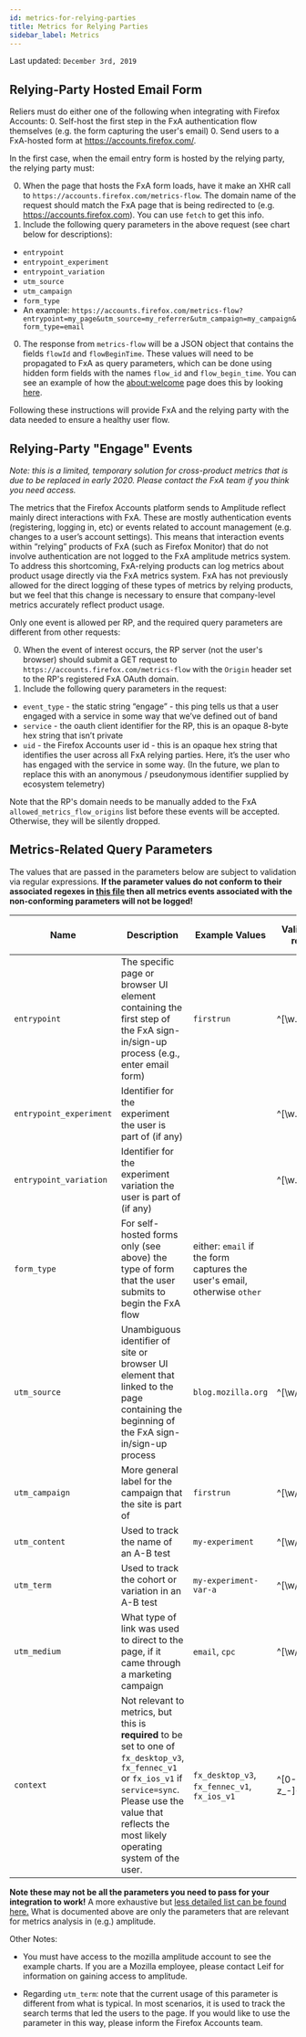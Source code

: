 ```yaml
---
id: metrics-for-relying-parties
title: Metrics for Relying Parties
sidebar_label: Metrics
---
```


Last updated: `December 3rd, 2019`

## Relying-Party Hosted Email Form

Reliers must do either one of the following when integrating with Firefox Accounts:
0. Self-host the first step in the FxA authentication flow themselves (e.g. the form capturing the user's email)
0. Send users to a FxA-hosted form at https://accounts.firefox.com/.

In the first case, when the email entry form is hosted by the relying party, the relying party must:

0. When the page that hosts the FxA form loads, have it make an XHR call to `https://accounts.firefox.com/metrics-flow`. The domain name of the request should match the FxA page that is being redirected to (e.g. https://accounts.firefox.com). You can use `fetch` to get this info.
0. Include the following query parameters in the above request (see chart below for descriptions):
  * `entrypoint`
  * `entrypoint_experiment`
  * `entrypoint_variation`
  * `utm_source`
  * `utm_campaign`
  * `form_type`
  * An example: `https://accounts.firefox.com/metrics-flow?entrypoint=my_page&utm_source=my_referrer&utm_campaign=my_campaign&form_type=email`
0. The response from `metrics-flow` will be a JSON object that contains the fields `flowId` and `flowBeginTime`. These values will need to be propagated to FxA as query parameters, which can be done using hidden form fields with the names `flow_id` and `flow_begin_time`. You can see an example of how the [about:welcome][about:welcome] page does this by looking [here][param-example].

Following these instructions will provide FxA and the relying party with the data needed to ensure a healthy user flow.

## Relying-Party "Engage" Events

_Note: this is a limited, temporary solution for cross-product metrics that is due to be replaced in early 2020. Please contact the FxA team if you think you need access._

The metrics that the Firefox Accounts platform sends to Amplitude reflect mainly direct interactions with FxA. These are mostly authentication events (registering, logging in, etc) or events related to account management (e.g. changes to a user’s account settings). This means that interaction events within “relying” products of FxA (such as Firefox Monitor) that do not involve authentication are not logged to the FxA amplitude metrics system. To address this shortcoming, FxA-relying products can log metrics about product usage directly via the FxA metrics system. FxA has not previously allowed for the direct logging of these types of metrics by relying products, but we feel that this change is necessary to ensure that company-level metrics accurately reflect product usage.

Only one event is allowed per RP, and the required query parameters are different from other requests:

0. When the event of interest occurs, the RP server (not the user's browser) should submit a GET request to `https://accounts.firefox.com/metrics-flow` with the `Origin` header set to the RP's registered FxA OAuth domain.
0. Include the following query parameters in the request:
  * `event_type` - the static string “engage” - this ping tells us that a user engaged with a service in some way that we’ve defined out of band
  * `service` - the oauth client identifier for the RP, this is an opaque 8-byte hex string that isn’t private
  * `uid` - the Firefox Accounts user id - this is an opaque hex string that identifies the user across all FxA relying parties. Here, it’s the user who has engaged with the service in some way. (In the future, we plan to replace this with an anonymous / pseudonymous identifier supplied by ecosystem telemetry)

Note that the RP's domain needs to be manually  added to the FxA `allowed_metrics_flow_origins` list before these events will be accepted. Otherwise, they will be silently dropped.

## Metrics-Related Query Parameters

The values that are passed in the parameters below are subject to validation via regular expressions. **If the parameter values do not conform to their associated regexes in [this file][flow-events] then all metrics events associated with the non-conforming parameters will not be logged!**

|Name|Description|Example Values|Validation regex|Amplitude Chart Example|
|----|-----------|--------------|----------------|-----------------------|
|`entrypoint`|The specific page or browser UI element containing the first step of the FxA sign-in/sign-up process (e.g., enter email form)|`firstrun`|<!--begin-validation-entrypoint-->^[\w.:-]+$<!--end-validation-entrypoint-->|[Firstrun form views][amplitude-firstrun]|
|`entrypoint_experiment`|Identifier for the experiment the user is part of (if any)||<!--begin-validation-entrypoint_experiment-->^[\w.:-]+$<!--end-validation-entrypoint_experiment-->||
|`entrypoint_variation`|Identifier for the experiment variation the user is part of (if any)||<!--begin-validation-entrypoint_variation-->^[\w.:-]+$<!--end-validation-entrypoint_variation-->||
|`form_type`|For self-hosted forms only (see above) the type of form that the user submits to begin the FxA flow|either: `email` if the form captures the user's email, otherwise `other`||NA|
|`utm_source`|Unambiguous identifier of site or browser UI element that linked to the page containing the beginning of the FxA sign-in/sign-up process |`blog.mozilla.org`|<!--begin-validation-utm_source-->^[\w\/.%-]+$<!--end-validation-utm_source-->|[Registration form views segmented by utm_source][amplitude-regform]|
|`utm_campaign`|More general label for the campaign that the site is part of|`firstrun`|<!--begin-validation-utm_campaign-->^[\w\/.%-]+$<!--end-validation-utm_campaign-->|TBD|
|`utm_content`|Used to track the name of an A-B test|`my-experiment`|<!--begin-validation-utm_content-->^[\w\/.%-]+$<!--end-validation-utm_content-->|TBD|
|`utm_term`|Used to track the cohort or variation in an A-B test|`my-experiment-var-a`|<!--begin-validation-utm_term-->^[\w\/.%-]+$<!--end-validation-utm_term-->|TBD|
|`utm_medium`|What type of link was used to direct to the page, if it came through a marketing campaign|`email`, `cpc`|<!--begin-validation-utm_medium-->^[\w\/.%-]+$<!--end-validation-utm_medium-->|TBD|
|`context`|Not relevant to metrics, but this is **required** to be set to one of `fx_desktop_v3`, `fx_fennec_v1` or `fx_ios_v1` if `service=sync`. Please use the value that reflects the most likely operating system of the user.|`fx_desktop_v3`, `fx_fennec_v1`, `fx_ios_v1`|<!--begin-validation-context-->^[0-9a-z_-]+$<!--end-validation-context-->/|NA|

**Note these may not be all the parameters you need to pass for your integration to work!** A more exhaustive but [less detailed list can be found here.][query-params] What is documented above are only the parameters that are relevant for metrics analysis in (e.g.) amplitude.

Other Notes:
* You must have access to the mozilla amplitude account to see the example charts. If you are a Mozilla employee, please contact Leif for information on gaining access to amplitude.

* Regarding `utm_term`: note that the current usage of this parameter is different from what is typical. In most scenarios, it is used to track the search terms that led the users to the page. If you would like to use the parameter in this way, please inform the Firefox Accounts team.


[amplitude-firstrun]: https://analytics.amplitude.com/mozilla-corp/chart/n8cd9no
[amplitude-regform]: https://analytics.amplitude.com/mozilla-corp/chart/f5sz7kt
[about:welcome]: about:welcome
[param-example]: https://github.com/mozilla/activity-stream/blob/06aeeb331e9dd497e4d115d0e6cba51b9b25b36c/content-src/asrouter/templates/StartupOverlay/StartupOverlay.jsx#L30
[flow-events]: https://github.com/mozilla/fxa/blob/main/packages/fxa-content-server/server/lib/flow-event.js
[query-params]: https://github.com/mozilla/fxa/blob/main/packages/fxa-content-server/docs/query-params.md
